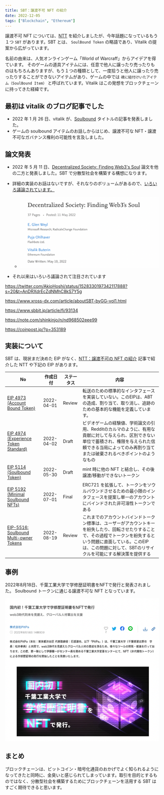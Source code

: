 ```yaml
---
title: SBT：譲渡不可 NFT の紹介
date: 2022-12-05
tags: ["Blockchain", "Ethereum"]
---
```


譲渡不可 NFT については、[NTT](/blog/2022/12/04/ntt) を紹介しましたが、今年話題になっているもう１つ `SBT` があります。SBT とは、 `SoulBound Token` の略語であり、Vitalik の提案から広がっています。

名前の由来は、人気オンラインゲーム「World of Warcraff」からアイデアを得ています。
そのゲームの道具アイテムには、任意で他人に譲ったり売ったりものはもちろんありますが、もう１つの種類として、一度拾うと他人に譲ったり売ったりすることができないアイテムがあり、ゲームの中では `魂に紐付けいたアイテム（SoulBound Item）` と呼ばれています。Vitalik はこの発想をブロックチェーンに持ってきた経緯です。

<!--truncate-->

## 最初は vitalik のブログ記事でした
- 2022 年 1 月 26 日、vitalik が、[Soulbound](https://vitalik.ca/general/2022/01/26/soulbound.html) タイトルの記事を発表しました。
- ゲームの soulbound アイテムのお話しからはじめ、譲渡不可な NFT・譲渡不可なガバナンス権利の可能性を言及しました。

## 論文発表
- 2022 年 5 月 11 日、[Decentralized Society: Finding Web3's Soul](https://papers.ssrn.com/sol3/papers.cfm?abstract_id=4105763) 論文を他の二方と発表しました。SBT で分散型社会を構築する構想になります。
- 詳細の実装のお話はないですが、それなりのボリュームがあるので、[いろいろ議論されています。](https://papers.ssrn.com/sol3/papers.cfm?abstract_id=4105763)
  - ![Screen Shot 2022-12-05 at 10.28.37.png](image0.png)

- それ以来はいろいろ議論されて注目されています

https://twitter.com/AkioHoshi/status/1528330197342117888?s=20&t=AnDRXdrEcZdNMhC8kS7Y5g

https://www.xross-dx.com/article/aboutSBT-byGG-vol1.html

https://www.sbbit.jp/article/fj/93134

https://note.com/shinkinjo/n/nd968502eee99

https://coinpost.jp/?p=353189

## 実装について
SBT は、現状まだ決めた EIP がなく、[NTT：譲渡不可の NFT の紹介](https://qiita.com/blueplanet/items/89c9af6bf0ad836d9272) 記事で紹介した NTT や下記の EIP があります。

No |作成日付|ステータス|内容
---|---|---|---
[EIP 4973 (Account Bound Token)](https://eips.ethereum.org/EIPS/eip-4973)|2022-04-01|Review|転送のための標準的なインタフェースを実装していない。このEIPは、ABTの造成、割り当て、取り消し、追跡のための基本的な機能を定義しています。
[EIP 4974 (Experience Token Standard)](https://eips.ethereum.org/EIPS/eip-4974)|2022-04-02|Draft|ビデオゲームの経験値、学術論文の引用、Redditのカルマのように、有用な貢献に対して与えられ、区別できない単位で蓄積され、権限を与えられた信頼できる当局によってのみ再割り当てまたは破棄されるべきポイントのようなもの
[EIP 5114 (Soulbound Token)](https://eips.ethereum.org/EIPS/eip-5114)|2022-05-30|Draft| mint 時に他の NFT と結合し、その後譲渡/移動ができないトークン
[EIP 5192 (Minimal Soulbound NFTs)](https://eips.ethereum.org/EIPS/eip-5192)|2022-07-01|Final|ERC721 を拡張して、トークンをソウルバウンドさせるための最小限のインタフェースを提案し単一のアカウントにバインドされた非可溶性トークンである
[EIP-5516: Soulbound Multi-owner Tokens](https://eips.ethereum.org/EIPS/eip-5516)|2022-08-19|Review|これまでのアカウントバインドトークン標準は、ユーザーがアカウントキーを紛失したり、回転させたりすることで、その過程でトークンを紛失するという問題に直面している。このEIPは、この問題に対して、SBTのリサイクルを可能にする解決策を提供する

## 事例
2022年8月18日、千葉工業大学で学修歴証明書をNFTで発行と発表されました。
Soulbound トークンに通じる譲渡不可な NFT となっています。

![Screen Shot 2022-12-05 at 13.28.16.png](./image1.png)


## まとめ
ブロックチェーンは、ビットコイン・暗号化通貨のおかげでよく知られるようになってきたと同時に、金臭いと感じられてしまっています。取引を目的とするものではなく、分散型社会を構築するためにブロックチェーンを活用する SBT はすごく期待できると思います。
